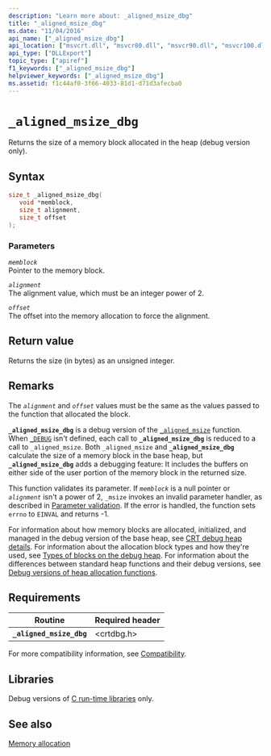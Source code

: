 ```yaml
---
description: "Learn more about: _aligned_msize_dbg"
title: "_aligned_msize_dbg"
ms.date: "11/04/2016"
api_name: ["_aligned_msize_dbg"]
api_location: ["msvcrt.dll", "msvcr80.dll", "msvcr90.dll", "msvcr100.dll", "msvcr100_clr0400.dll", "msvcr110.dll", "msvcr110_clr0400.dll", "msvcr120.dll", "msvcr120_clr0400.dll", "ucrtbase.dll"]
api_type: ["DLLExport"]
topic_type: ["apiref"]
f1_keywords: ["_aligned_msize_dbg"]
helpviewer_keywords: ["_aligned_msize_dbg"]
ms.assetid: f1c44af0-3f66-4033-81d1-d71d3afecba0
---
```

# `_aligned_msize_dbg`

Returns the size of a memory block allocated in the heap (debug version only).

## Syntax

```C
size_t _aligned_msize_dbg(
   void *memblock,
   size_t alignment,
   size_t offset
);
```

### Parameters

*`memblock`*\
Pointer to the memory block.

*`alignment`*\
The alignment value, which must be an integer power of 2.

*`offset`*\
The offset into the memory allocation to force the alignment.

## Return value

Returns the size (in bytes) as an unsigned integer.

## Remarks

The *`alignment`* and *`offset`* values must be the same as the values passed to the function that allocated the block.

**`_aligned_msize_dbg`** is a debug version of the [`_aligned_msize`](aligned-msize.md) function. When [`_DEBUG`](../debug.md) isn't defined, each call to **`_aligned_msize_dbg`** is reduced to a call to `_aligned_msize`. Both `_aligned_msize` and **`_aligned_msize_dbg`** calculate the size of a memory block in the base heap, but **`_aligned_msize_dbg`** adds a debugging feature: It includes the buffers on either side of the user portion of the memory block in the returned size.

This function validates its parameter. If *`memblock`* is a null pointer or *`alignment`* isn't a power of 2, `_msize` invokes an invalid parameter handler, as described in [Parameter validation](../parameter-validation.md). If the error is handled, the function sets `errno` to `EINVAL` and returns -1.

For information about how memory blocks are allocated, initialized, and managed in the debug version of the base heap, see [CRT debug heap details](/visualstudio/debugger/crt-debug-heap-details). For information about the allocation block types and how they're used, see [Types of blocks on the debug heap](/visualstudio/debugger/crt-debug-heap-details). For information about the differences between standard heap functions and their debug versions, see [Debug versions of heap allocation functions](/visualstudio/debugger/debug-versions-of-heap-allocation-functions).

## Requirements

| Routine | Required header |
|---|---|
| **`_aligned_msize_dbg`** | \<crtdbg.h> |

For more compatibility information, see [Compatibility](../compatibility.md).

## Libraries

Debug versions of [C run-time libraries](../crt-library-features.md) only.

## See also

[Memory allocation](../memory-allocation.md)
